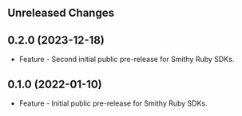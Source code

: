 Unreleased Changes
------------------

0.2.0 (2023-12-18)
------------------

* Feature - Second initial public pre-release for Smithy Ruby SDKs.

0.1.0 (2022-01-10)
------------------

* Feature - Initial public pre-release for Smithy Ruby SDKs.